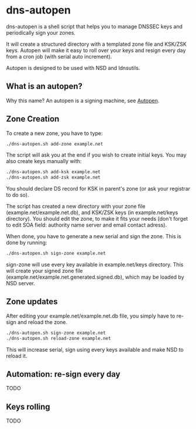 # dns-autopen
dns-autopen is a shell script that helps you to manage DNSSEC keys and periodically sign your zones.

It will create a structured directory with a templated zone file and KSK/ZSK keys.
Autopen will make it easy to roll over your keys and resign every day from a cron job (with serial auto increment).

Autopen is designed to be used with NSD and ldnsutils.

## What is an autopen?
Why this name? An autopen is a signing machine, see [Autopen](https://en.wikipedia.org/wiki/Autopen).

## Zone Creation
To create a new zone, you have to type:
```sh
./dns-autopen.sh add-zone example.net
```

The script will ask you at the end if you wish to create initial keys.
You may also create keys manually with:
```sh
./dns-autopen.sh add-ksk example.net
./dns-autopen.sh add-zsk example.net
```
You should declare DS record for KSK in parent's zone (or ask your registrar to do so).

The script has created a new directory with your zone file (example.net/example.net.db), and KSK/ZSK keys (in example.net/keys directory).
You should edit the zone, to make it fits your needs (don't forget to edit SOA field: authority name server and email contact adress).

When done, you have to generate a new serial and sign the zone.
This is done by running:
```sh
./dns-autopen.sh sign-zone example.net
```
sign-zone will use every key available in example.net/keys directory.
This will create your signed zone file (example.net/example.net.generated.signed.db), which may be loaded by NSD server.

## Zone updates
After editing your example.net/example.net.db file, you simply have to re-sign and reload the zone.

```sh
./dns-autopen.sh sign-zone example.net
./dns-autopen.sh reload-zone example.net
```

This will increase serial, sign using every keys available and make NSD to reload it.

## Automation: re-sign every day
TODO

## Keys rolling
TODO
